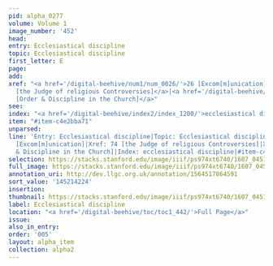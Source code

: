 ```yaml
---
pid: alpha_0277
volume: Volume 1
image_number: '452'
head:
entry: Ecclesiastical discipline
topic: Ecclesiastical discipline
first_letter: E
page:
add:
xref: "<a href='/digital-beehive/num1/num_0026/'>26 [Excom[m]unication]</a>|<a href='/digital-beehive/num1/num_0075/'>74
  [the Judge of religious Controversies]</a>|<a href='/digital-beehive/num2/num_0493/'>402
  [Order & Discipline in the Church]</a>"
see:
index: "<a href='/digital-beehive/index2/index_1200/'>ecclesiastical discipline</a>"
item: "#item-c4e2bba71"
unparsed:
line: 'Entry: Ecclesiastical discipline|Topic: Ecclesiastical discipline|Xref: 26
  [Excom[m]unication]|Xref: 74 [the Judge of religious Controversies]|Xref: 402 [Order
  & Discipline in the Church]|Index: ecclesiastical discipline|#item-c4e2bba71'
selection: https://stacks.stanford.edu/image/iiif/ps974xt6740/1607_0451/819,4224,2929,888/full/0/default.jpg
full_image: https://stacks.stanford.edu/image/iiif/ps974xt6740/1607_0451/full/full/0/default.jpg
annotation_uri: http://dev.llgc.org.uk/annotation/1564517864591
sort_value: '145214224'
insertion:
thumbnail: https://stacks.stanford.edu/image/iiif/ps974xt6740/1607_0451/819,4224,600,180/250,/0/default.jpg
label: Ecclesiastical discipline
location: "<a href='/digital-beehive/toc/toc1_442/'>Full Page</a>"
issue:
also_in_entry:
order: '005'
layout: alpha_item
collection: alpha2
---
```

